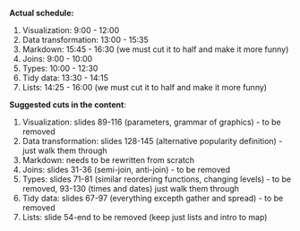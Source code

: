 **Actual schedule:**

  1. Visualization: 9:00 - 12:00
  1. Data transformation: 13:00 - 15:35
  1. Markdown: 15:45 - 16:30 (we must cut it to half and make it more funny)
  1. Joins: 9:00 - 10:00
  1. Types: 10:00 - 12:30
  1. Tidy data: 13:30 - 14:15
  1. Lists: 14:25 - 16:00 (we must cut it to half and make it more funny)
  
**Suggested cuts in the content**:

  1. Visualization: slides 89-116 (parameters, grammar of graphics) - to be removed
  1. Data transformation: slides 128-145 (alternative popularity definition) - just walk them through 
  1. Markdown: needs to be rewritten from scratch 
  1. Joins: slides 31-36 (semi-join, anti-join) - to be removed
  1. Types: slides 71-81 (similar reordering functions, changing levels) - to be removed, 93-130 (times and dates) just walk them through
  1. Tidy data: slides 67-97 (everything excepth gather and spread) - to be removed
  1. Lists: slide 54-end to be removed (keep just lists and intro to map)
  
